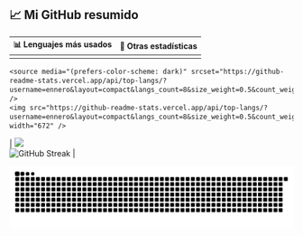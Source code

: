 ## 📈 Mi GitHub resumido

| 📊 Lenguajes más usados | 🔎 Otras estadísticas |
|-------------------------|------------------------|
| <picture>
    <source media="(prefers-color-scheme: dark)" srcset="https://github-readme-stats.vercel.app/api/top-langs/?username=ennero&layout=compact&langs_count=8&size_weight=0.5&count_weight=0.5&theme=dark" />
    <img src="https://github-readme-stats.vercel.app/api/top-langs/?username=ennero&layout=compact&langs_count=8&size_weight=0.5&count_weight=0.5&theme=default" width="672" />
  </picture> | <picture>
    <source media="(prefers-color-scheme: dark)" srcset="https://github-readme-stats.vercel.app/api?username=ennero&show_icons=true&theme=dark" />
    <img src="https://github-readme-stats.vercel.app/api?username=ennero&show_icons=true&theme=default" />
  </picture> <br> ![GitHub Streak](https://streak-stats.demolab.com/?user=ennero) |



<div align="center">
  <picture>
    <source media="(prefers-color-scheme: dark)" srcset="https://raw.githubusercontent.com/ennero/ennero/output/github-snake-dark.svg" />
    <source media="(prefers-color-scheme: light)" srcset="https://raw.githubusercontent.com/ennero/ennero/output/github-snake-light.svg" />
    <img alt="github-contribution snake animation" src="https://raw.githubusercontent.com/ennero/ennero/output/github-snake-light.svg" />
  </picture>
</div>
